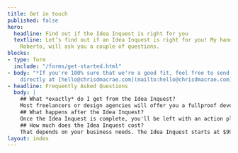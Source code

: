 ```yaml
---
title: Get in touch
published: false
hero:
  headline: Find out if the Idea Inquest is right for you
  textline: Let’s find out if an Idea Inquest is right for you! My handy assistant,
    Roberto, will ask you a couple of questions.
blocks:
- type: form
  include: "/forms/get-started.html"
- body: "*If you're 100% sure that we're a good fit, feel free to send Chris an email
    directly at [hello@chrisdmacrae.com](mailto:hello@chrisdmacrae.com)*\n"
- headline: Frequently Asked Questions
  body: |
    ## What *exactly* do I get from the Idea Inquest?
    Most freelancers or design agencies will offer you a fullproof development plan or marketing plan. What they don't do is tell you if your idea is even going to deliver on your expectations. The Idea Inquest delivers a strategy for your idea or existing business that *will* succeed.
    ## What happens after the Idea Inquest?
    Once the Idea Inquest is complete, you'll be left with an action plan for marketing, pitching, and building your idea. You can continue working with me, moving into an R&D phase where we plan out everything in detail to eliminate as much risk to you as possible, or you can take your idea to any agile development agency.
    ## How much does the Idea Inquest cost?
    That depends on your business needs. The Idea Inquest starts at $999 and the price will change based on your unique scenario.
layout: index
---
```


